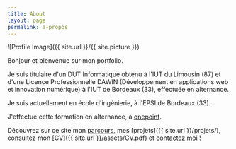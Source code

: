 ```yaml
---
title: About
layout: page
permalink: a-propos
---
```

![Profile Image]({{ site.url }}/{{ site.picture }})

Bonjour et bienvenue sur mon portfolio.

Je suis titulaire d'un DUT Informatique obtenu à l'IUT du Limousin (87) et d'une Licence Professionnelle DAWIN (Développement en applications web et innovation numérique) à l'IUT de Bordeaux (33), effectuée en alternance.

Je suis actuellement en école d'ingénierie, à l'EPSI de Bordeaux (33).

J'effectue cette formation en alternance, à [onepoint](https://groupeonepoint.com).

Découvrez sur ce site mon [parcours]({{site.url}}/formations/), mes [projets]({{ site.url }}/projets/), consultez mon [CV]({{ site.url }}/assets/CV.pdf) et [contactez moi](mailto:{{site.email}}) !
